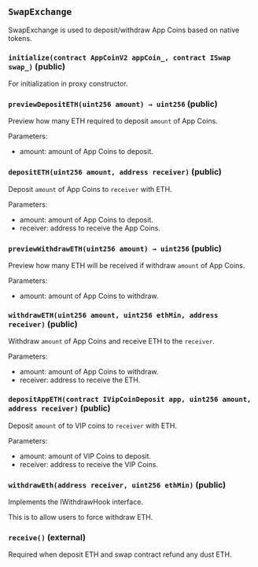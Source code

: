 ## `SwapExchange`



SwapExchange is used to deposit/withdraw App Coins based on native tokens.


### `initialize(contract AppCoinV2 appCoin_, contract ISwap swap_)` (public)



For initialization in proxy constructor.

### `previewDepositETH(uint256 amount) → uint256` (public)



Preview how many ETH required to deposit `amount` of App Coins.

Parameters:
- amount: amount of App Coins to deposit.

### `depositETH(uint256 amount, address receiver)` (public)



Deposit `amount` of App Coins to `receiver` with ETH.

Parameters:
- amount: amount of App Coins to deposit.
- receiver: address to receive the App Coins.

### `previewWithdrawETH(uint256 amount) → uint256` (public)



Preview how many ETH will be received if withdraw `amount` of App Coins.

Parameters:
- amount: amount of App Coins to withdraw.

### `withdrawETH(uint256 amount, uint256 ethMin, address receiver)` (public)



Withdraw `amount` of App Coins and receive ETH to the `receiver`.

Parameters:
- amount: amount of App Coins to withdraw.
- receiver: address to receive the ETH.

### `depositAppETH(contract IVipCoinDeposit app, uint256 amount, address receiver)` (public)



Deposit `amount` of to VIP coins to `receiver` with ETH.

Parameters:
- amount: amount of VIP Coins to deposit.
- receiver: address to receive the VIP Coins.

### `withdrawEth(address receiver, uint256 ethMin)` (public)



Implements the IWithdrawHook interface.

This is to allow users to force withdraw ETH.

### `receive()` (external)



Required when deposit ETH and swap contract refund any dust ETH.





